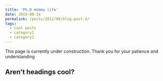 ```yaml
---
title: 'Ph.D mommy life'
date: 2015-08-14
permalink: /posts/2012/08/blog-post-4/
tags:
  - cool posts
  - category1
  - category2
---
```


This page is currently under construction. Thank you for your patience and understanding



Aren't headings cool?
------
